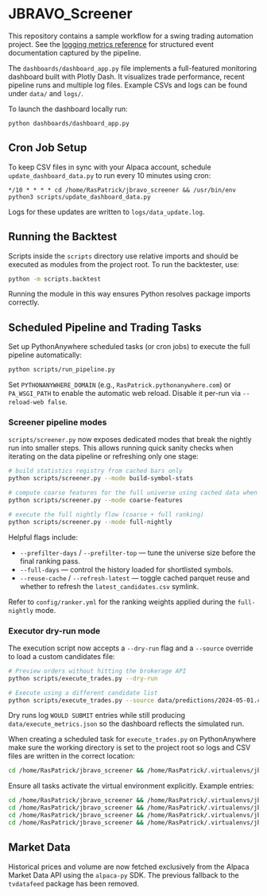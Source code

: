 # JBRAVO_Screener
This repository contains a sample workflow for a swing trading automation project. See the [logging metrics reference](docs/logging_metrics.md) for structured event documentation captured by the pipeline.

The `dashboards/dashboard_app.py` file implements a full-featured monitoring
dashboard built with Plotly Dash.  It visualizes trade performance, recent
pipeline runs and multiple log files.  Example CSVs and logs can be found under
`data/` and `logs/`.

To launch the dashboard locally run:

```
python dashboards/dashboard_app.py
```

## Cron Job Setup

To keep CSV files in sync with your Alpaca account, schedule
`update_dashboard_data.py` to run every 10 minutes using cron:

```
*/10 * * * * cd /home/RasPatrick/jbravo_screener && /usr/bin/env python3 scripts/update_dashboard_data.py
```

Logs for these updates are written to `logs/data_update.log`.

## Running the Backtest

Scripts inside the `scripts` directory use relative imports and should be
executed as modules from the project root. To run the backtester, use:

```bash
python -m scripts.backtest
```

Running the module in this way ensures Python resolves package imports
correctly.

## Scheduled Pipeline and Trading Tasks

Set up PythonAnywhere scheduled tasks (or cron jobs) to execute the full pipeline
automatically:

```bash
python scripts/run_pipeline.py
```

Set `PYTHONANYWHERE_DOMAIN` (e.g., `RasPatrick.pythonanywhere.com`) or `PA_WSGI_PATH` to enable the automatic web reload.
Disable it per-run via `--reload-web false`.

### Screener pipeline modes

`scripts/screener.py` now exposes dedicated modes that break the nightly run
into smaller steps. This allows running quick sanity checks when iterating on
the data pipeline or refreshing only one stage:

```bash
# build statistics registry from cached bars only
python scripts/screener.py --mode build-symbol-stats

# compute coarse features for the full universe using cached data when possible
python scripts/screener.py --mode coarse-features

# execute the full nightly flow (coarse + full ranking)
python scripts/screener.py --mode full-nightly
```

Helpful flags include:

* `--prefilter-days` / `--prefilter-top` — tune the universe size before the
  final ranking pass.
* `--full-days` — control the history loaded for shortlisted symbols.
* `--reuse-cache` / `--refresh-latest` — toggle cached parquet reuse and whether
  to refresh the `latest_candidates.csv` symlink.

Refer to `config/ranker.yml` for the ranking weights applied during the
`full-nightly` mode.

### Executor dry-run mode

The execution script now accepts a `--dry-run` flag and a `--source` override to
load a custom candidates file:

```bash
# Preview orders without hitting the brokerage API
python scripts/execute_trades.py --dry-run

# Execute using a different candidate list
python scripts/execute_trades.py --source data/predictions/2024-05-01.csv
```

Dry runs log `WOULD SUBMIT` entries while still producing
`data/execute_metrics.json` so the dashboard reflects the simulated run.

When creating a scheduled task for `execute_trades.py` on PythonAnywhere make
sure the working directory is set to the project root so logs and CSV files are
written in the correct location:

```bash
cd /home/RasPatrick/jbravo_screener && /home/RasPatrick/.virtualenvs/jbravo-env/bin/python scripts/execute_trades.py
```

Ensure all tasks activate the virtual environment explicitly. Example entries:

```bash
cd /home/RasPatrick/jbravo_screener && /home/RasPatrick/.virtualenvs/jbravo-env/bin/python scripts/run_pipeline.py
cd /home/RasPatrick/jbravo_screener && /home/RasPatrick/.virtualenvs/jbravo-env/bin/python scripts/metrics.py
cd /home/RasPatrick/jbravo_screener && /home/RasPatrick/.virtualenvs/jbravo-env/bin/python scripts/weekly_summary.py
cd /home/RasPatrick/jbravo_screener && /home/RasPatrick/.virtualenvs/jbravo-env/bin/python scripts/monitor_positions.py
```

## Market Data

Historical prices and volume are now fetched exclusively from the Alpaca Market Data API using the `alpaca-py` SDK. The previous fallback to the `tvdatafeed` package has been removed.
